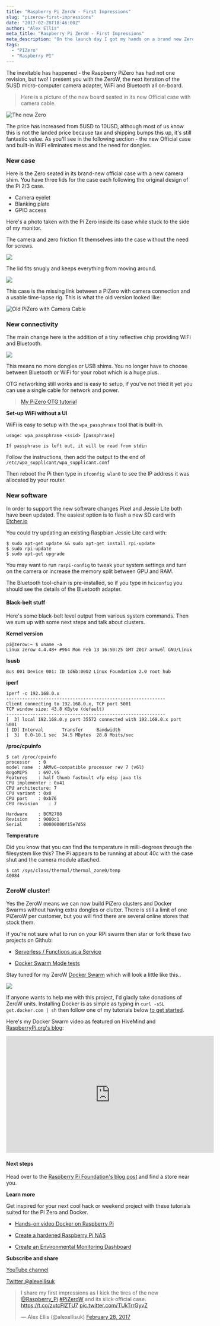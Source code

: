 ```yaml
---
title: "Raspberry Pi ZeroW - First Impressions"
slug: "pizerow-first-impressions"
date: "2017-02-28T18:46:00Z"
author: "Alex Ellis"
meta_title: "Raspberry Pi ZeroW - First Impressions"
meta_description: "On the launch day I got my hands on a brand new ZeroW 1.3 with Bluetooth & WiFi. Join me as I give you a tour of the new case, camera cable and software"
tags:
  - "PIZero"
  - "Raspberry PI"
---
```


The inevitable has happened - the Raspberry PiZero has had not one revision, but two! I present you with the ZeroW, the next iteration of the 5USD micro-computer camera adapter, WiFi and Bluetooth all on-board.

> Here is a picture of the new board seated in its new Official case with camera cable.

![The new Zero](https://pbs.twimg.com/media/C5vomZZXQAAUGuS.jpg)

The price has increased from 5USD to 10USD, although most of us know this is not the landed price because tax and shipping bumps this up, it's still fantastic value. As you'll see in the following section - the new Official case and built-in WiFi eliminates mess and the need for dongles.

### New case

Here is the Zero seated in its brand-new official case with a new camera shim. You have three lids for the case each following the original design of the Pi 2/3 case.

* Camera eyelet
* Blanking plate
* GPIO access

Here's a photo taken with the Pi Zero inside its case while stuck to the side of my monitor.

The camera and zero friction fit themselves into the case without the need for screws.

![](https://pbs.twimg.com/media/C5xjuzUWcAAwW5_.jpg)

The lid fits snugly and keeps everything from moving around.

![](https://pbs.twimg.com/media/C5xj-QHXQAMuFCU.jpg)

This case is the missing link between a PiZero with camera connection and a usable time-lapse rig. This is what the old version looked like:

![Old PiZero with Camera Cable](https://pbs.twimg.com/media/C50fvy9WgAAZgRr.jpg:small)

### New connectivity

The main change here is the addition of a tiny reflective chip providing WiFi and Bluetooth.

![](https://pbs.twimg.com/media/C5xj1zLWMAARgJP.jpg)

This means no more dongles or USB shims. You no longer have to choose between Bluetooth or WiFi for your robot which is a huge plus.

OTG networking still works and is easy to setup, if you've not tried it yet you can use a single cable for network and power.

> [My PiZero OTG tutorial](http://blog.alexellis.io/docker-engine-in-your-pocket/)

**Set-up WiFi without a UI**

WiFi is easy to setup with the `wpa_passphrase` tool that is built-in.

```
usage: wpa_passphrase <ssid> [passphrase]

If passphrase is left out, it will be read from stdin
```

Follow the instructions, then add the output to the end of `/etc/wpa_supplicant/wpa_supplicant.conf`

Then reboot the Pi then type in `ifconfig wlan0` to see the IP address it was allocated by your router.

### New software

In order to support the new software changes Pixel and Jessie Lite both have been updated. The easiest option is to flash a new SD card with [Etcher.io](https://etcher.io)

You could try updating an existing Raspbian Jessie Lite card with:

```
$ sudo apt-get update && sudo apt-get install rpi-update
$ sudo rpi-update
$ sudo apt-get upgrade
```

You may want to run `raspi-config` to tweak your system settings and turn on the camera or increase the memory split between GPU and RAM.

The Bluetooth tool-chain is pre-installed, so if you type in `hciconfig` you should see the details of the Bluetooth adapter.

#### Black-belt stuff

Here's some black-belt level output from various system commands. Then we sum up with some next steps and talk about clusters.

**Kernel version**

```
pi@zerow:~ $ uname -a
Linux zerow 4.4.48+ #964 Mon Feb 13 16:50:25 GMT 2017 armv6l GNU/Linux
```

**lsusb**

```
Bus 001 Device 001: ID 1d6b:0002 Linux Foundation 2.0 root hub
```

**iperf**

```
iperf -c 192.168.0.x
------------------------------------------------------------
Client connecting to 192.168.0.x, TCP port 5001
TCP window size: 43.8 KByte (default)
------------------------------------------------------------
[  3] local 192.168.0.y port 35572 connected with 192.168.0.x port 5001
[ ID] Interval       Transfer     Bandwidth
[  3]  0.0-10.1 sec  34.5 MBytes  28.8 Mbits/sec
```

**/proc/cpuinfo**

```
$ cat /proc/cpuinfo 
processor	: 0
model name	: ARMv6-compatible processor rev 7 (v6l)
BogoMIPS	: 697.95
Features	: half thumb fastmult vfp edsp java tls 
CPU implementer	: 0x41
CPU architecture: 7
CPU variant	: 0x0
CPU part	: 0xb76
CPU revision	: 7

Hardware	: BCM2708
Revision	: 9000c1
Serial		: 00000000f15e7d58
```

**Temperature**

Did you know that you can find the temperature in milli-degrees through the filesystem like this? The Pi appears to be running at about 40c with the case shut and the camera module attached.

```
$ cat /sys/class/thermal/thermal_zone0/temp 
40084
```

### ZeroW cluster!

Yes the ZeroW means we can now build PiZero clusters and Docker Swarms without having extra dongles or clutter. There is still a limit of one PiZeroW per customer, but you will find there are several online stores that stock them.

If you're not sure what to run on your RPi swarm then star or fork these two projects on Github:

* [Serverless / Functions as a Service](http://github.com/alexellis/faas)

* [Docker Swarm Mode tests](http://github.com/alexellis/swarmmode-tests/)

Stay tuned for my ZeroW [Docker Swarm](https://www.youtube.com/watch?v=9m352pAoaow&index=9&list=PLlIapFDp305D06X8xaLBKPRabDM2zgAFe&t=14s) which will look a little like this..

![](https://scontent-lhr3-1.cdninstagram.com/t51.2885-15/e35/16789758_101287963735184_2000864992206782464_n.jpg)

If anyone wants to help me with this project, I'd gladly take donations of ZeroW units. Installing Docker is as simple as typing in `curl -sSL get.docker.com | sh` then follow one of my tutorials below [to get started](https://www.youtube.com/watch?v=7YlvS8YOnrY).

Here's my Docker Swarm video as featured on HiveMind and [RaspberryPi.org's blog](https://www.raspberrypi.org/blog/docker-comes-to-raspberry-pi/):

<iframe width="560" height="315" src="https://www.youtube.com/embed/9m352pAoaow?list=PLlIapFDp305D06X8xaLBKPRabDM2zgAFe" frameborder="0" allowfullscreen></iframe>

#### Next steps

Head over to the [Raspberry Pi Foundation's blog post](https://www.raspberrypi.org/blog/raspberry-pi-zero-w-joins-family/) and find a store near you.

**Learn more**

Get inspired for your next cool hack or weekend project with these tutorials suited for the Pi Zero and Docker.

* [Hands-on video Docker on Raspberry Pi](https://www.youtube.com/watch?v=7YlvS8YOnrY)

* [Create a hardened Raspberry Pi NAS](http://blog.alexellis.io/hardened-raspberry-pi-nas/)

* [Create an Environmental Monitoring Dashboard](http://blog.alexellis.io/environmental-monitoring-dashboard/)

**Subscribe and share**

[YouTube channel](https://www.youtube.com/channel/UCJsK5Zbq0dyFZUBtMTHzxjQ)

[Twitter @alexellisuk](https://twitter.com/alexellisuk)
<blockquote class="twitter-tweet" data-lang="en"><p lang="en" dir="ltr">I share my first impressions as I kick the tires of the new <a href="https://twitter.com/Raspberry_Pi">@Raspberry_Pi</a> <a href="https://twitter.com/hashtag/PiZeroW?src=hash">#PiZeroW</a> and its slick official case. <a href="https://t.co/zutcFIZTU7">https://t.co/zutcFIZTU7</a> <a href="https://t.co/TUkTrrGyvZ">pic.twitter.com/TUkTrrGyvZ</a></p>&mdash; Alex Ellis (@alexellisuk) <a href="https://twitter.com/alexellisuk/status/836660008620175361">February 28, 2017</a></blockquote> <script async src="//platform.twitter.com/widgets.js" charset="utf-8"></script>